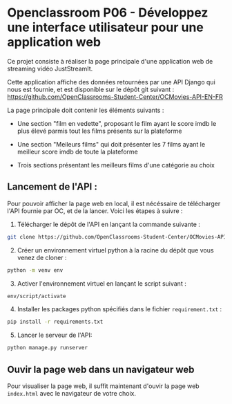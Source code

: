 # Openclassroom P06 - Développez une interface utilisateur pour une application web

Ce projet consiste à réaliser la page principale d'une application web de streaming vidéo JustStreamIt.

Cette application affiche des données retournées par une API Django qui nous est fournie, et est disponible sur le dépôt git suivant : <https://github.com/OpenClassrooms-Student-Center/OCMovies-API-EN-FR>

La page principale doit contenir les éléments suivants :
* Une section "film en vedette", proposant le film ayant le score imdb le plus élevé parmis tout les films présents sur la plateforme

* Une section "Meileurs films" qui doit présenter les 7 films ayant le meilleur score imdb de toute la plateforme

* Trois sections présentant les meilleurs films d'une catégorie au choix 

## Lancement de l'API :

Pour pouvoir afficher la page web en local, il est nécéssaire de télécharger l'API fournie par OC, et de la lancer. Voici les étapes à suivre :

1. Télécharger le dépôt de l'API en lançant la commande suivante :

```bash
git clone https://github.com/OpenClassrooms-Student-Center/OCMovies-API-EN-FR.git
```

2. Créer un environnement virtuel python à la racine du dépôt que vous venez de cloner :

```bash
python -m venv env
```

3. Activer l'environnement virtuel en lançant le script suivant :
```bash
env/script/activate
```

4. Installer les packages python spécifiés dans le fichier ```requirement.txt``` :

```bash
pip install -r requirements.txt
```

5. Lancer le serveur de l'API:
```bash
python manage.py runserver
```

## Ouvir la page web dans un navigateur web 

Pour visualiser la page web, il suffit maintenant d'ouvir la page web ```index.html``` avec le navigateur de votre choix.



